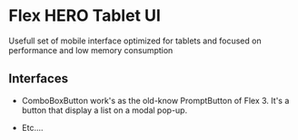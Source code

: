 Flex HERO Tablet UI
===================

Usefull set of mobile interface optimized for tablets and focused on performance and low memory consumption


Interfaces
----------

* ComboBoxButton work's as the old-know PromptButton of Flex 3. It's a button that display a list on a modal pop-up.

* Etc....